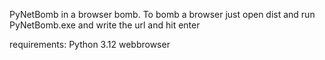 PyNetBomb in a browser bomb.
To bomb a browser just open dist and run PyNetBomb.exe and write the url and hit enter

requirements:
Python 3.12
webbrowser
